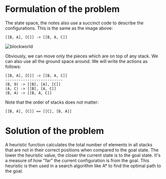 # Formulation of the problem
The state space, the notes also use a succinct code to describe the configurations. This is the same as the image above:<br />
```
[[B, A], [C]] -> [[B, A, C]]
```
![blockworld](https://github.com/user-attachments/assets/9eb8c1cb-191c-49d9-ac29-7ab8d18d91ca)

Obviously, we can move only the pieces which are on top of any stack. We can also use all the ground space around. We will write the actions as follows:<br />
```
[[B, A], [C]] -> [[B, A, C]]
--------------------------
(B, 0) -> [[B], [A], [C]]
(A, C) -> [[B], [A, C]]
(B, A) -> [[B, A, C]]
```
Note that the order of stacks does not matter: <br />
```
[[B, A], [C]] == [[C], [B, A]]
```

# Solution of the problem

A heuristic function calculates the total number of elements in all stacks that are not in their correct positions when compared to the goal state. The lower the heuristic value, the closer the current state 
is to the goal state. It's a measure of how "far" the current configuration is from the goal. This heuristic is then used in a search algorithm like A* to find the optimal path to the goal.
